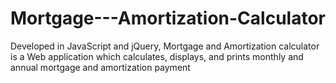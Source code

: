 Mortgage---Amortization-Calculator
==================================

Developed in JavaScript and jQuery, Mortgage and Amortization calculator is a Web application which calculates, displays, and prints monthly and annual mortgage and amortization payment 

